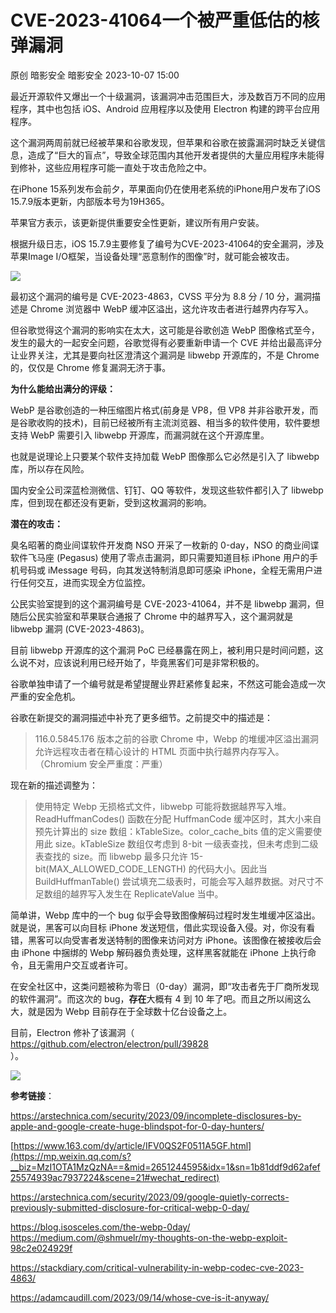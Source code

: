 #  CVE-2023-41064一个被严重低估的核弹漏洞   
原创 暗影安全  暗影安全   2023-10-07 15:00  
  
最近开源软件又爆出一个十级漏洞，该漏洞冲击范围巨大，涉及数百万不同的应用程序，其中也包括 iOS、Android 应用程序以及使用 Electron 构建的跨平台应用程序。  
  
这个漏洞两周前就已经被苹果和谷歌发现，但苹果和谷歌在披露漏洞时缺乏关键信息，造成了“巨大的盲点”，导致全球范围内其他开发者提供的大量应用程序未能得到修补，这些应用程序可能一直处于攻击危险之中。  
  
在iPhone 15系列发布会前夕，苹果面向仍在使用老系统的iPhone用户发布了iOS 15.7.9版本更新，内部版本号为19H365。  
  
苹果官方表示，该更新提供重要安全性更新，建议所有用户安装。  
  
根据升级日志，iOS 15.7.9主要修复了编号为CVE-2023-41064的安全漏洞，涉及苹果Image I/O框架，当设备处理“恶意制作的图像”时，就可能会被攻击。  
  
![](https://mmbiz.qpic.cn/mmbiz_png/PrTu58FA79a2tAOWtub499v9A6RB3HEBicMUgruticbUKNAt6J5IGj58b3arHknia58TFK2goZaAQpaibNKheDzgbA/640?wx_fmt=png "")  
  
最初这个漏洞的编号是 CVE-2023-4863，CVSS 平分为 8.8 分 / 10 分，漏洞描述是 Chrome 浏览器中 WebP 缓冲区溢出，这允许攻击者进行越界内存写入。  
  
但谷歌觉得这个漏洞的影响实在太大，这可能是谷歌创造 WebP 图像格式至今，发生的最大的一起安全问题，谷歌觉得有必要重新申请一个 CVE 并给出最高评分让业界关注，尤其是要向社区澄清这个漏洞是 libwebp 开源库的，不是 Chrome 的，仅仅是 Chrome 修复漏洞无济于事。  
  
**为什么能给出满分的评级：**  
  
WebP 是谷歌创造的一种压缩图片格式(前身是 VP8，但 VP8 并非谷歌开发，而是谷歌收购的技术)，目前已经被所有主流浏览器、相当多的软件使用，软件要想支持 WebP 需要引入 libwebp 开源库，而漏洞就在这个开源库里。  
  
也就是说理论上只要某个软件支持加载 WebP 图像那么它必然是引入了 libwebp 库，所以存在风险。  
  
国内安全公司深蓝检测微信、钉钉、QQ 等软件，发现这些软件都引入了 libwebp 库，但到现在都还没有更新，受到这枚漏洞的影响。  
  
**潜在的攻击：**  
  
臭名昭著的商业间谍软件开发商 NSO 开采了一枚新的 0-day，NSO 的商业间谍软件飞马座 (Pegasus) 使用了零点击漏洞，即只需要知道目标 iPhone 用户的手机号码或 iMessage 号码，向其发送特制消息即可感染 iPhone，全程无需用户进行任何交互，进而实现全方位监控。  
  
公民实验室提到的这个漏洞编号是 CVE-2023-41064，并不是 libwebp 漏洞，但随后公民实验室和苹果联合通报了 Chrome 中的越界写入，这个漏洞就是 libwebp 漏洞 (CVE-2023-4863)。  
  
目前 libwebp 开源库的这个漏洞 PoC 已经暴露在网上，被利用只是时间问题，这么说不对，应该说利用已经开始了，毕竟黑客们可是非常积极的。  
  
谷歌单独申请了一个编号就是希望提醒业界赶紧修复起来，不然这可能会造成一次严重的安全危机。  
  
谷歌在新提交的漏洞描述中补充了更多细节。之前提交中的描述是：  
> 116.0.5845.176 版本之前的谷歌 Chrome 中，Webp 的堆缓冲区溢出漏洞允许远程攻击者在精心设计的 HTML 页面中执行越界内存写入。（Chromium 安全严重度：严重）  
  
  
  
现在新的描述调整为：  
> 使用特定 Webp 无损格式文件，libwebp 可能将数据越界写入堆。ReadHuffmanCodes() 函数在分配 HuffmanCode 缓冲区时，其大小来自预先计算出的 size 数组：kTableSize。color_cache_bits 值的定义需要使用此 size。kTableSize 数组仅考虑到 8-bit 一级表查找，但未考虑到二级表查找的 size。而 libwebp 最多只允许 15-bit(MAX_ALLOWED_CODE_LENGTH) 的代码大小。因此当 BuildHuffmanTable() 尝试填充二级表时，可能会写入越界数据。对尺寸不足数组的越界写入发生在 ReplicateValue 当中。  
  
  
  
简单讲，Webp 库中的一个 bug 似乎会导致图像解码过程时发生堆缓冲区溢出。就是说，黑客可以向目标 iPhone 发送短信，借此实现设备入侵。对，你没有看错，黑客可以向受害者发送特制的图像来访问对方 iPhone。该图像在被接收后会由 iPhone 中捆绑的 Webp 解码器负责处理，这样黑客就能在 iPhone 上执行命令，且无需用户交互或者许可。  
  
在安全社区中，这类问题被称为零日（0-day）漏洞，即“攻击者先于厂商所发现的软件漏洞”。而这次的 bug，**存在**大概有 4 到 10 年了吧。而且之所以闹这么大，就是因为 Webp 目前存在于全球数十亿台设备之上。  
  
目前，Electron 修补了该漏洞（  
https://github.com/electron/electron/pull/39828  
）。  
  
![](https://mmbiz.qpic.cn/mmbiz_png/PrTu58FA79a2tAOWtub499v9A6RB3HEBQiaPaCHMWP4Ria3gN6QS1fsW37rrfENl1gqJY3xQsmMpco0u53yA3EicA/640?wx_fmt=png "")  
  
**参考链接**：  
  
https://arstechnica.com/security/2023/09/incomplete-disclosures-by-apple-and-google-create-huge-blindspot-for-0-day-hunters/  
  
[https://www.163.com/dy/article/IFV0QS2F0511A5GF.html](https://mp.weixin.qq.com/s?__biz=MzI1OTA1MzQzNA==&mid=2651244595&idx=1&sn=1b81ddf9d62afef25574939ac7937224&scene=21#wechat_redirect)  
  
  
https://arstechnica.com/security/2023/09/google-quietly-corrects-previously-submitted-disclosure-for-critical-webp-0-day/  
  
https://blog.isosceles.com/the-webp-0day/  
https://medium.com/@shmuelr/my-thoughts-on-the-webp-exploit-98c2e024929f  
  
https://stackdiary.com/critical-vulnerability-in-webp-codec-cve-2023-4863/  
  
https://adamcaudill.com/2023/09/14/whose-cve-is-it-anyway/  
  
  
  
